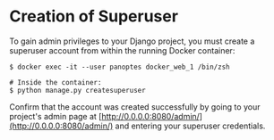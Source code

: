 # Creation of Superuser

To gain admin privileges to your Django project, you must create a superuser account from within the running Docker container: 

```
$ docker exec -it --user panoptes docker_web_1 /bin/zsh

# Inside the container:
$ python manage.py createsuperuser
```

Confirm that the account was created successfully by going to your project's admin page at [http://0.0.0.0:8080/admin/](http://0.0.0.0:8080/admin/) and entering your superuser credentials. 







